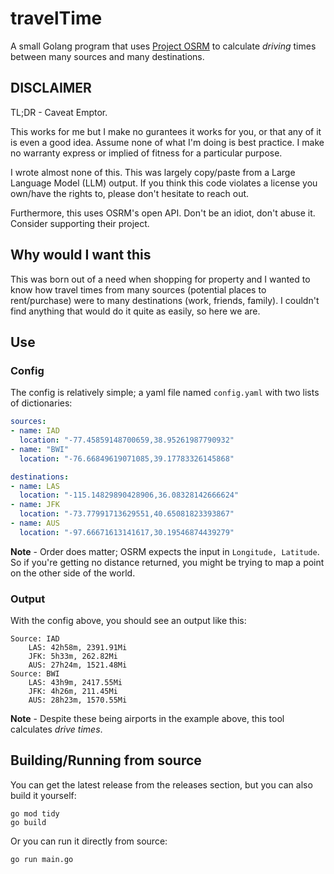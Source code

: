 # travelTime
A small Golang program that uses [Project OSRM](project-osrm.org) to calculate *driving* times between many sources and many destinations.

## **DISCLAIMER**
TL;DR - Caveat Emptor.

This works for me but I make no gurantees it works for you, or that any of it is even a good idea. Assume none of what I'm doing is best practice. I make no warranty express or implied of fitness for a particular purpose.

I wrote almost none of this.  This was largely copy/paste from a Large Language Model (LLM) output.  If you think this code violates a license you own/have the rights to, please don't hesitate to reach out.

Furthermore, this uses OSRM's open API. Don't be an idiot, don't abuse it.  Consider supporting their project.

## Why would I want this
This was born out of a need when shopping for property and I wanted to know how travel times from many sources (potential places to rent/purchase) were to many destinations (work, friends, family).  I couldn't find anything that would do it quite as easily, so here we are.

## Use

### Config
The config is relatively simple; a yaml file named `config.yaml` with two lists of dictionaries:

```yaml
sources:
- name: IAD
  location: "-77.45859148700659,38.95261987790932"
- name: "BWI"
  location: "-76.66849619071085,39.17783326145868"

destinations:
- name: LAS
  location: "-115.14829890428906,36.08328142666624"
- name: JFK
  location: "-73.77991713629551,40.65081823393867"
- name: AUS
  location: "-97.66671613141617,30.19546874439279"
```

**Note** - Order does matter; OSRM expects the input in `Longitude, Latitude`.  So if you're getting no distance returned, you might be trying to map a point on the other side of the world.

### Output
With the config above, you should see an output like this:
```
Source: IAD
    LAS: 42h58m, 2391.91Mi
    JFK: 5h33m, 262.82Mi
    AUS: 27h24m, 1521.48Mi
Source: BWI
    LAS: 43h9m, 2417.55Mi
    JFK: 4h26m, 211.45Mi
    AUS: 28h23m, 1570.55Mi
```

**Note** - Despite these being airports in the example above, this tool calculates *drive times*.

## Building/Running from source
You can get the latest release from the releases section, but you can also build it yourself:

```
go mod tidy
go build
```

Or you can run it directly from source:

```
go run main.go
```

